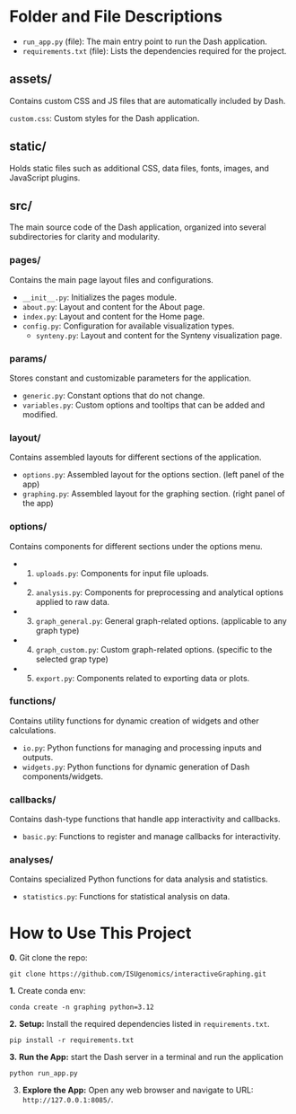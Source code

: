 # Folder and File Descriptions

- `run_app.py` (file): The main entry point to run the Dash application.
- `requirements.txt` (file): Lists the dependencies required for the project.

## assets/
Contains custom CSS and JS files that are automatically included by Dash.

`custom.css`: Custom styles for the Dash application.

## static/
Holds static files such as additional CSS, data files, fonts, images, and JavaScript plugins.

## src/
The main source code of the Dash application, organized into several subdirectories for clarity and modularity.

### pages/
Contains the main page layout files and configurations.

- `__init__.py`: Initializes the pages module.
- `about.py`: Layout and content for the About page.
- `index.py`: Layout and content for the Home page.
- `config.py`: Configuration for available visualization types.
  - `synteny.py`: Layout and content for the Synteny visualization page.

### params/
Stores constant and customizable parameters for the application.

- `generic.py`: Constant options that do not change.
- `variables.py`: Custom options and tooltips that can be added and modified.

### layout/
Contains assembled layouts for different sections of the application.

- `options.py`: Assembled layout for the options section. (left panel of the app)
- `graphing.py`: Assembled layout for the graphing section. (right panel of the app)

### options/
Contains components for different sections under the options menu.

- 01. `uploads.py`: Components for input file uploads.
- 02. `analysis.py`: Components for preprocessing and analytical options applied to raw data.
- 03. `graph_general.py`: General graph-related options. (applicable to any graph type)
- 04. `graph_custom.py`: Custom graph-related options. (specific to the selected grap type)
- 05. `export.py`: Components related to exporting data or plots.

### functions/
Contains utility functions for dynamic creation of widgets and other calculations.

- `io.py`: Python functions for managing and processing inputs and outputs.
- `widgets.py`: Python functions for dynamic generation of Dash components/widgets.

### callbacks/
Contains dash-type functions that handle app interactivity and callbacks.

- `basic.py`: Functions to register and manage callbacks for interactivity.

### analyses/
Contains specialized Python functions for data analysis and statistics.

- `statistics.py`: Functions for statistical analysis on data.


# How to Use This Project

**0.** Git clone the repo:
```
git clone https://github.com/ISUgenomics/interactiveGraphing.git
```

**1.** Create conda env:
```
conda create -n graphing python=3.12
```

**2.**  **Setup:** Install the required dependencies listed in `requirements.txt`.
```
pip install -r requirements.txt
```

**3.** **Run the App:** start the Dash server in a terminal and run the application
```
python run_app.py
``` 

3. **Explore the App:** Open any web browser and navigate to URL: `http://127.0.0.1:8085/`.